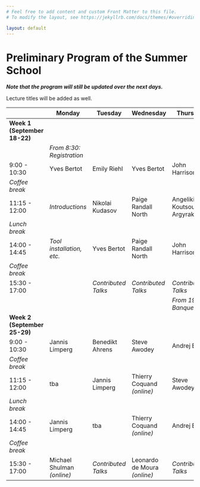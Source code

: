 ```yaml
---
# Feel free to add content and custom Front Matter to this file.
# To modify the layout, see https://jekyllrb.com/docs/themes/#overriding-theme-defaults

layout: default
---
```


# Preliminary Program of the Summer School #

***Note that the program will still be updated over the next days.***

Lecture titles will be added as well.

|                              | Monday                         | Tuesday             | Wednesday           | Thursday                     | Friday              |
|------------------------------|--------------------------------|---------------------|---------------------|------------------------------|---------------------|
| **Week 1 (September 18-22)** |
|                              | *From 8:30:<br> Registration*  | 
| 9:00 - 10:30                 | Yves Bertot                    | Emily Riehl         | Yves Bertot         | John Harrison                | John Harrison       |
| *Coffee break*
| 11:15 - 12:00                | *Introductions*                | Nikolai Kudasov     | Paige Randall North | Angeliki Koutsoukou-Argyraki | Paige Randall North |
| *Lunch break*
| 14:00 - 14:45                | *Tool installation, etc.*                               | Yves Bertot         | Paige Randall North | John Harrison                | Angeliki Koutsoukou-Argyraki |
| *Coffee break*
| 15:30 - 17:00                |                                | *Contributed Talks* | *Contributed Talks* | *Contributed Talks*
|                              |                                |                     |                     | *From 19:00:<br> Banquet*
| **Week 2 (September 25-29)** |
| 9:00 - 10:30                 | Jannis Limperg                 | Benedikt Ahrens     | Steve Awodey                 | Andrej Bauer                 | tba
| *Coffee break*
| 11:15 - 12:00                | tba                            | Jannis Limperg      | Thierry Coquand *(online)*   | Steve Awodey                 | tba
| *Lunch break*
| 14:00 - 14:45                | Jannis Limperg                 | tba                 | Thierry Coquand *(online)*   | Andrej Bauer                 |
| *Coffee break*
| 15:30 - 17:00                | Michael Shulman *(online)*     | *Contributed Talks* | Leonardo de Moura *(online)* | *Contributed Talks*          |
